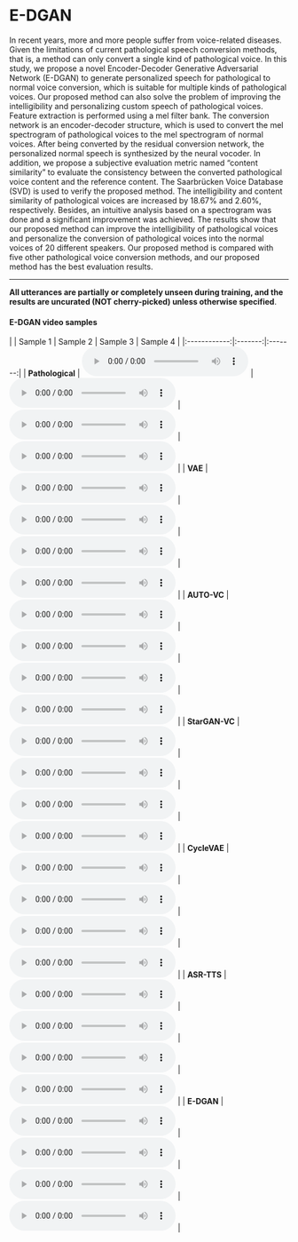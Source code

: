 # E-DGAN

In recent years, more and more people suffer from voice-related diseases. Given the limitations of current pathological speech conversion methods, that is, a method can only convert a single kind of pathological voice. In this study, we propose a novel Encoder-Decoder Generative Adversarial Network (E-DGAN) to generate personalized speech for pathological to normal voice conversion, which is suitable for multiple kinds of pathological voices. Our proposed method can also solve the problem of improving the intelligibility and personalizing custom speech of pathological voices. Feature extraction is performed using a mel filter bank. The conversion network is an encoder-decoder structure, which is used to convert the mel spectrogram of pathological voices to the mel spectrogram of normal voices. After being converted by the residual conversion network, the personalized normal speech is synthesized by the neural vocoder. In addition, we propose a subjective evaluation metric named “content similarity” to evaluate the consistency between the converted pathological voice content and the reference content. The Saarbrücken Voice Database (SVD) is used to verify the proposed method. The intelligibility and content similarity of pathological voices are increased by 18.67% and 2.60%, respectively. Besides, an intuitive analysis based on a spectrogram was done and a significant improvement was achieved. The results show that our proposed method can improve the intelligibility of pathological voices and personalize the conversion of pathological voices into the normal voices of 20 different speakers. Our proposed method is compared with five other pathological voice conversion methods, and our proposed method has the best evaluation results.

---
**All utterances are partially or completely unseen during training, and the results are uncurated (NOT cherry-picked) unless otherwise specified**.

#### E-DGAN video samples

|              | Sample 1  | Sample 2  | Sample 3  | Sample 4  |
|:------------:|:-------:|:-------:|
| **Pathological** |    <audio controls="controls">  <source type="audio/wav" src="https://raw.githubusercontent.com/SUDA-CMH/SUDA-CMH.github.io/main/wavs/1_1_original_pathological_speech.wav"></source> </audio>   |    <audio controls="controls">  <source type="audio/wav" src="https://raw.githubusercontent.com/SUDA-CMH/SUDA-CMH.github.io/main/wavs/2_1_original_pathological_speech.wav"></source> </audio>  |    <audio controls="controls">  <source type="audio/wav" src="https://raw.githubusercontent.com/SUDA-CMH/SUDA-CMH.github.io/main/wavs/3_1_original_pathological_speech.wav"></source> </audio>  |    <audio controls="controls">  <source type="audio/wav" src="https://raw.githubusercontent.com/SUDA-CMH/SUDA-CMH.github.io/main/wavs/4_1_original_pathological_speech.wav"></source> </audio>  |
|      **VAE**     |     <audio controls="controls">  <source type="audio/wav" src="https://raw.githubusercontent.com/SUDA-CMH/SUDA-CMH.github.io/main/wavs/1_2_speech_converted_by_VAE.wav"></source> </audio>   |     <audio controls="controls">  <source type="audio/wav" src="https://raw.githubusercontent.com/SUDA-CMH/SUDA-CMH.github.io/main/wavs/2_2_speech_converted_by_VAE.wav"></source> </audio> |     <audio controls="controls">  <source type="audio/wav" src="https://raw.githubusercontent.com/SUDA-CMH/SUDA-CMH.github.io/main/wavs/3_2_speech_converted_by_VAE.wav"></source> </audio> |     <audio controls="controls">  <source type="audio/wav" src="https://raw.githubusercontent.com/SUDA-CMH/SUDA-CMH.github.io/main/wavs/4_2_speech_converted_by_VAE.wav"></source> </audio> |
|    **AUTO-VC**   |     <audio controls="controls">  <source type="audio/wav" src="https://raw.githubusercontent.com/SUDA-CMH/SUDA-CMH.github.io/main/wavs/1_3_speech_conveted_by_AutoVC.wav"></source> </audio>    |     <audio controls="controls">  <source type="audio/wav" src="https://raw.githubusercontent.com/SUDA-CMH/SUDA-CMH.github.io/main/wavs/2_3_speech_conveted_by_AutoVC.wav"></source> </audio>     |     <audio controls="controls">  <source type="audio/wav" src="https://raw.githubusercontent.com/SUDA-CMH/SUDA-CMH.github.io/main/wavs/3_3_speech_conveted_by_AutoVC.wav"></source> </audio>     |     <audio controls="controls">  <source type="audio/wav" src="https://raw.githubusercontent.com/SUDA-CMH/SUDA-CMH.github.io/main/wavs/4_3_speech_conveted_by_AutoVC.wav"></source> </audio>     |
|  **StarGAN-VC**  |    <audio controls="controls">  <source type="audio/wav" src="https://raw.githubusercontent.com/SUDA-CMH/SUDA-CMH.github.io/main/wavs/1_4_speech_conveted_by_StarGAN-VC.wav"></source> </audio>     |    <audio controls="controls">  <source type="audio/wav" src="https://raw.githubusercontent.com/SUDA-CMH/SUDA-CMH.github.io/main/wavs/2_4_speech_conveted_by_StarGAN-VC.wav"></source> </audio>      |    <audio controls="controls">  <source type="audio/wav" src="https://raw.githubusercontent.com/SUDA-CMH/SUDA-CMH.github.io/main/wavs/3_4_speech_conveted_by_StarGAN-VC.wav"></source> </audio>      |    <audio controls="controls">  <source type="audio/wav" src="https://raw.githubusercontent.com/SUDA-CMH/SUDA-CMH.github.io/main/wavs/4_4_speech_conveted_by_StarGAN-VC.wav"></source> </audio>      |
|   **CycleVAE**   |    <audio controls="controls">  <source type="audio/wav" src="https://raw.githubusercontent.com/SUDA-CMH/SUDA-CMH.github.io/main/wavs/1_5_speech_conveted_by_CycleVAE.wav"></source> </audio>     |    <audio controls="controls">  <source type="audio/wav" src="https://raw.githubusercontent.com/SUDA-CMH/SUDA-CMH.github.io/main/wavs/2_5_speech_conveted_by_CycleVAE.wav"></source> </audio>      |    <audio controls="controls">  <source type="audio/wav" src="https://raw.githubusercontent.com/SUDA-CMH/SUDA-CMH.github.io/main/wavs/3_5_speech_conveted_by_CycleVAE.wav"></source> </audio>      |    <audio controls="controls">  <source type="audio/wav" src="https://raw.githubusercontent.com/SUDA-CMH/SUDA-CMH.github.io/main/wavs/4_5_speech_conveted_by_CycleVAE.wav"></source> </audio>      |
|    **ASR-TTS**   |    <audio controls="controls">  <source type="audio/wav" src="https://raw.githubusercontent.com/SUDA-CMH/SUDA-CMH.github.io/main/wavs/1_6_speech_conveted_by_ASR-TTS.wav"></source> </audio>     |    <audio controls="controls">  <source type="audio/wav" src="https://raw.githubusercontent.com/SUDA-CMH/SUDA-CMH.github.io/main/wavs/2_6_speech_conveted_by_ASR-TTS.wav"></source> </audio>      |    <audio controls="controls">  <source type="audio/wav" src="https://raw.githubusercontent.com/SUDA-CMH/SUDA-CMH.github.io/main/wavs/3_6_speech_conveted_by_ASR-TTS.wav"></source> </audio>      |    <audio controls="controls">  <source type="audio/wav" src="https://raw.githubusercontent.com/SUDA-CMH/SUDA-CMH.github.io/main/wavs/4_6_speech_conveted_by_ASR-TTS.wav"></source> </audio>      |
|    **E-DGAN**    |    <audio controls="controls">  <source type="audio/wav" src="https://raw.githubusercontent.com/SUDA-CMH/SUDA-CMH.github.io/main/wavs/1_7_speech_conveted_by_E-DGAN.wav"></source> </audio>     |    <audio controls="controls">  <source type="audio/wav" src="https://raw.githubusercontent.com/SUDA-CMH/SUDA-CMH.github.io/main/wavs/2_7_speech_conveted_by_E-DGAN.wav"></source> </audio>      |    <audio controls="controls">  <source type="audio/wav" src="https://raw.githubusercontent.com/SUDA-CMH/SUDA-CMH.github.io/main/wavs/3_7_speech_conveted_by_E-DGAN.wav"></source> </audio>      |    <audio controls="controls">  <source type="audio/wav" src="https://raw.githubusercontent.com/SUDA-CMH/SUDA-CMH.github.io/main/wavs/4_7_speech_conveted_by_E-DGAN.wav"></source> </audio>      |
